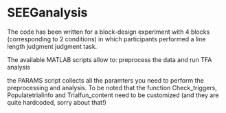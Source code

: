 # SEEGanalysis

The code has been written for a block-design experiment with 4 blocks (corresponding to 2 conditions) in which participants performed a line length judgment judgment task.

The available MATLAB scripts allow to: preprocess the data and run TFA analysis  

the PARAMS script collects all the paramters you need to perform the preprocessing and analysis. 
To be noted that the function Check_triggers, Populatetrialinfo and Trialfun_content need to be customized (and they are quite hardcoded, sorry about that!)
